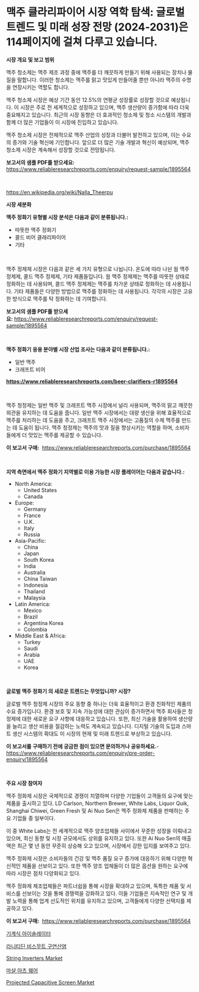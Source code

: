 <p><h1>맥주 클라리파이어 시장 역학 탐색: 글로벌 트렌드 및 미래 성장 전망 (2024-2031)은 114페이지에 걸쳐 다루고 있습니다.</h1></p><p><strong>시장 개요 및 보고 범위</strong></p>
<p><p>맥주 청소제는 맥주 제조 과정 중에 맥주를 더 깨끗하게 만들기 위해 사용되는 장치나 물질을 말합니다. 이러한 청소제는 맥주를 맑고 맛있게 만들어줄 뿐만 아니라 맥주의 수명을 연장시키는 역할도 합니다. </p><p>맥주 청소제 시장은 예상 기간 동안 12.5%의 연평균 성장률로 성장할 것으로 예상됩니다. 이 시장은 주로 전 세계적으로 성장하고 있으며, 맥주 생산량이 증가함에 따라 더욱 중요해지고 있습니다. 최근의 시장 동향은 더 효과적인 청소제 및 청소 시스템의 개발과 함께 더 많은 기업들이 이 시장에 진입하고 있습니다.</p><p>맥주 청소제 시장은 전체적으로 맥주 산업의 성장과 더불어 발전하고 있으며, 이는 수요의 증가와 기술 혁신에 기인합니다. 앞으로 더 많은 기술 개발과 혁신이 예상되며, 맥주 청소제 시장은 계속해서 성장할 것으로 전망됩니다.</p></p>
<p><strong>보고서의 샘플 PDF를 받으세요:</strong> <a href="https://www.reliableresearchreports.com/enquiry/request-sample/1895564">https://www.reliableresearchreports.com/enquiry/request-sample/1895564</a></p>
<p>&nbsp;</p>
<p><a href="https://en.wikipedia.org/wiki/Nalla_Theerpu">https://en.wikipedia.org/wiki/Nalla_Theerpu</a></p>
<p><strong>시장 세분화</strong></p>
<p><strong>맥주 정화기 유형별 시장 분석은 다음과 같이 분류됩니다.:</strong></p>
<p><ul><li>따뜻한 맥주 정화기</li><li>콜드 비어 클래리파이어</li><li>기타</li></ul></p>
<p>&nbsp;</p>
<p><p>맥주 정제제 시장은 다음과 같은 세 가지 유형으로 나뉩니다. 온도에 따라 나뉜 웜 맥주 정제제, 콜드 맥주 정제제, 기타 제품들입니다. 웜 맥주 정제제는 맥주를 따뜻한 상태로 정화하는 데 사용되며, 콜드 맥주 정제제는 맥주를 차가운 상태로 정화하는 데 사용됩니다. 기타 제품들은 다양한 방법으로 맥주를 정화하는 데 사용됩니다. 각각의 시장은 고유한 방식으로 맥주를 탁 정화하는 데 기여합니다.</p></p>
<p><strong>보고서의 샘플 PDF를 받으세요:</strong>&nbsp;<a href="https://www.reliableresearchreports.com/enquiry/request-sample/1895564">https://www.reliableresearchreports.com/enquiry/request-sample/1895564</a></p>
<p>&nbsp;</p>
<p><strong> 맥주 정화기 응용 분야별 시장 산업 조사는 다음과 같이 분류됩니다.:</strong></p>
<p><ul><li>일반 맥주</li><li>크래프트 비어</li></ul></p>
<p><strong><a href="https://www.reliableresearchreports.com/beer-clarifiers-r1895564">https://www.reliableresearchreports.com/beer-clarifiers-r1895564</a></strong></p>
<p>&nbsp;</p>
<p><p>맥주 청정제는 일반 맥주 및 크래프트 맥주 시장에서 널리 사용되며, 맥주의 맑고 깨끗한 외관을 유지하는 데 도움을 줍니다. 일반 맥주 시장에서는 대량 생산을 위해 효율적으로 맥주를 처리하는 데 도움을 주고, 크래프트 맥주 시장에서는 고품질의 수제 맥주를 만드는 데 도움이 됩니다. 맥주 청정제는 맥주의 맛과 질을 향상시키는 역할을 하며, 소비자들에게 더 맛있는 맥주를 제공할 수 있습니다.</p></p>
<p><strong>이 보고서 구매:</strong>&nbsp; <a href="https://www.reliableresearchreports.com/purchase/1895564">https://www.reliableresearchreports.com/purchase/1895564</a></p>
<p>&nbsp;</p>
<p><strong>지역 측면에서 맥주 정화기 지역별로 이용 가능한 시장 플레이어는 다음과 같습니다.:</strong></p>
<p><ul>
    <li>
        North America:
        <ul>
            <li>United States</li>
            <li>Canada</li>
        </ul>
    </li>
    <li>
        Europe:
        <ul>
            <li>Germany</li>
            <li>France</li>
            <li>U.K.</li>
            <li>Italy</li>
            <li>Russia</li>
        </ul>
    </li>
    <li>
        Asia-Pacific:
        <ul>
            <li>China</li>
            <li>Japan</li>
            <li>South Korea</li>
            <li>India</li>
            <li>Australia</li>
            <li>China Taiwan</li>
            <li>Indonesia</li>
            <li>Thailand</li>
            <li>Malaysia</li>
        </ul>
    </li>
    <li>
        Latin America:
        <ul>
            <li>Mexico</li>
            <li>Brazil</li>
            <li>Argentina Korea</li>
            <li>Colombia</li>
        </ul>
    </li>
    <li>
        Middle East & Africa:
        <ul>
            <li>Turkey</li>
            <li>Saudi</li>
            <li>Arabia</li>
            <li>UAE</li>
            <li>Korea</li>
        </ul>
    </li>
    </ul></p>
<p>&nbsp;</p>
<p><strong>글로벌 맥주 정화기 의 새로운 트렌드는 무엇입니까? 시장?</strong></p>
<p><p>글로벌 맥주 청정제 시장의 주요 동향 중 하나는 더욱 효율적이고 환경 친화적인 제품의 수요 증가입니다. 환경 보호 및 지속 가능성에 대한 관심이 증가하면서 맥주 회사들은 청정제에 대한 새로운 요구 사항에 대응하고 있습니다. 또한, 최신 기술을 활용하여 생산량을 늘리고 생산 비용을 절감하는 노력도 계속되고 있습니다. 디지털 기술의 도입과 스마트 생산 시스템의 확대도 이 시장의 현재 및 미래 트렌드로 부상하고 있습니다.</p></p>
<p><strong>이 보고서를 구매하기 전에 궁금한 점이 있으면 문의하거나 공유하세요.</strong>- <a href="https://www.reliableresearchreports.com/enquiry/pre-order-enquiry/1895564">https://www.reliableresearchreports.com/enquiry/pre-order-enquiry/1895564</a></p>
<p>&nbsp;</p>
<p><strong>주요 시장 참여자</strong></p>
<p><p>맥주 정화제 시장은 국제적으로 경쟁이 치열하며 다양한 기업들이 고객들의 요구에 맞는 제품을 출시하고 있다. LD Carlson, Northern Brewer, White Labs, Liquor Quik, Shanghai Chiwei, Green Fresh 및 Ai Nuo Sen은 맥주 정화제 제품을 판매하는 주요 기업들 중 일부이다.</p><p>이 중 White Labs는 전 세계적으로 맥주 양조업체들 사이에서 꾸준한 성장을 이뤄내고 있으며, 최신 동향 및 시장 규모에서도 상위를 유지하고 있다. 또한 Ai Nuo Sen의 매출액은 최근 몇 년 동안 꾸준히 상승해 오고 있으며, 시장에서 강한 입지를 보여주고 있다.</p><p>맥주 정화제 시장은 소비자들의 건강 및 맥주 품질 요구 증가에 대응하기 위해 다양한 혁신적인 제품을 선보이고 있다. 또한 맥주 양조 업체들이 더 많은 옵션을 원하는 요구에 따라 시장은 점차 다양화되고 있다.</p><p>맥주 정화제 제조업체들은 파트너쉽을 통해 시장을 확대하고 있으며, 독특한 제품 및 서비스를 선보이는 것을 통해 경쟁력을 강화하고 있다. 이들 기업들은 지속적인 연구 및 개발 노력을 통해 업계 선도적인 위치를 유지하고 있으며, 고객들에게 다양한 선택지를 제공하고 있다.</p></p>
<p><strong>이 보고서 구매:</strong>&nbsp;&nbsp;<a href="https://www.reliableresearchreports.com/purchase/1895564">https://www.reliableresearchreports.com/purchase/1895564</a></p>
<p><p><a href="https://github.com/LuckeyCorbin/Market-Research-Report-List-2/blob/main/529043644750.md">기계식 아이솔레이터</a></p><p><a href="https://github.com/shampaakter36/Market-Research-Report-List-2/blob/main/809379944749.md">라니티딘 비스무트 구연산염</a></p><p><a href="https://github.com/julian6Skinner/Market-Research-Report-List-1/blob/main/string-inverters-market.md">String Inverters Market</a></p><p><a href="https://medium.com/@conradkirrlin76575/%EB%AC%B4%EC%88%A0%EB%B3%B5-%EC%8B%9C%EC%9E%A5%EC%9D%98-%EC%8B%AC%EC%B8%B5%EC%A1%B0%EC%82%AC-%ED%8A%B8%EB%A0%8C%EB%93%9C-%EC%8B%9C%EC%9E%A5-%EC%84%B8%EB%B6%84%ED%99%94-%EB%B0%8F-%EA%B2%BD%EC%9F%81-%EB%B6%84%EC%84%9D-e4c9b8b01c0d">마샬 아츠 웨어</a></p><p><a href="https://github.com/salfordkingie/Market-Research-Report-List-1/blob/main/projected-capacitive-screen-market.md">Projected Capacitive Screen Market</a></p></p>